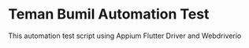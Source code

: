 # Teman Bumil Automation Test

This automation test script using Appium Flutter Driver and Webdriverio
